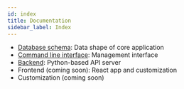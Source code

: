 ```yaml
---
id: index
title: Documentation
sidebar_label: Index
---
```


- [Database schema](/docs/schema): Data shape of core application
- [Command line interface](/docs/command-line-interface): Management interface
- [Backend](/python-api): Python-based API server
- Frontend (coming soon): React app and customization
- Customization (coming soon)
